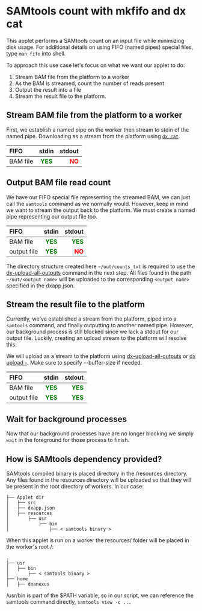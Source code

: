 # SAMtools count with mkfifo and dx cat

This applet performs a SAMtools count on an input file while minimizing disk usage. For additional details on using FIFO (named pipes) special files, type `man fifo` into shell.

<!-- INCLUDE: {% include warning.html content="Named pipes require *BOTH* a stdin and stdout or they will block a process. In these examples, we place incomplete named pipes in background processes so the script foreground process does not lock." %} -->

To approach this use case let's focus on what we want our applet to do:
1.  Stream BAM file from the platform to a worker
2.  As the BAM is streamed, count the number of reads present
3.  Output the result into a file
4. Stream the result file to the platform.

## Stream BAM file from the platform to a worker
First, we establish a named pipe on the worker then stream to stdin of the named pipe. Downloading as a stream from the platform using [`dx cat`](https://wiki.dnanexus.com/Command-Line-Client/Index-of-dx-Commands#cat).
<!-- SECTION: Downloading as input stream -->

| FIFO | stdin | stdout |
|:--------|:-------:|--------:|
| BAM file   | <span style="color: green">**YES**</span>   | <span style="color: red">**NO**</span>   |

##  Output BAM file read count
We have our FIFO special file representing the streamed BAM, we can just call the `samtools` command as we normally would. However, keep in mind we want to stream the output back to the platform. We must create a named pipe representing our output file too.
<!-- SECTION: Processing input stream to output stream -->

| FIFO | stdin | stdout |
|:--------|:-------:|--------:|
| BAM file   | <span style="color: green">**YES**</span>   | <span style="color: green">**YES**</span>   |
| output file   | <span style="color: green">**YES**</span>   | <span style="color: red">**NO**</span>   |

The directory structure created here `~/out/counts_txt` is required to use the [dx-upload-all-outputs](https://wiki.dnanexus.com/Helpstrings-of-SDK-Command-Line-Utilities#dx-upload-all-outputs) command in the next step.
All files found in the path `~/out/<output name>` will be uploaded to the corresponding `<output name>` specified in the dxapp.json.

## Stream the result file to the platform
Currently, we've established a stream from the platform, piped into a `samtools` command, and finally outputting to another named pipe. However, our background process is still blocked since we lack a stdout for our output file. Luckily, creating an upload stream to the platform will resolve this.

We will upload as a stream to the platform using [dx-upload-all-outputs](https://wiki.dnanexus.com/Helpstrings-of-SDK-Command-Line-Utilities#dx-upload-all-outputs) or [dx upload -](https://wiki.dnanexus.com/Command-Line-Client/Index-of-dx-Commands?q=dx-upload-all-outputs#upload). Make sure to specify --buffer-size if needed.
<!-- SECTION: Processing input stream to output stream -->

| FIFO | stdin | stdout |
|:--------|:-------:|--------:|
| BAM file   | <span style="color: green">**YES**</span>   | <span style="color: green">**YES**</span>   |
| output file   | <span style="color: green">**YES**</span>   | <span style="color: green">**YES**</span>   |

<!-- INCLUDE: {% include warning.html content="When uploading a file that exists on disk `dx upload` is aware of the file size and automatically handles any Cloud Service Provider upload part requirements for uploads. When uploading as a stream, the file size is not automatically known and `dx upload` uses default parameters. While these parameters are fine for most use cases, you may need to specify upload part size with `--buffer-size`." %} -->

<!-- INCLUDE: {% include note.html content="Alternatively, `dx upload *-*` can upload directly from stdin. In this example, we would no longer need to have the directory structure `dx-upload-all-outputs`." %} -->
## Wait for background processes
Now that our background processes have are no longer blocking we simply `wait` in the foreground for those process to finish.
<!-- SECTION: Wait for blocked background processes to finish -->

<!-- INCLUDE: {% include note.html content="If we didn't wait the app script would running in the foreground would finish and terminate the job! We wouldn't want that." %} -->

## How is SAMtools dependency provided?
SAMtools compiled binary is placed directory in the <Applet dir>/resources directory. Any files found in the resources directory will be uploaded so that they will be present in the root directory of workers. In our case:
```
├── Applet dir
│   ├── src
│   ├── dxapp.json
│   ├── resources
│       ├── usr
│           ├── bin
│               ├── < samtools binary >
```
When this applet is run on a worker the resources/ folder will be placed in the worker's root /:

```
.
├── usr
│   ├── bin
│       ├── < samtools binary >
├── home
│   ├── dnanexus
```

/usr/bin is part of the $PATH variable, so in our script, we can reference the samtools command directly, `samtools view -c ...`


